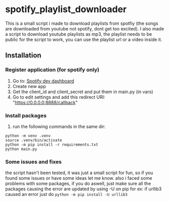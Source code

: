 # spotify_playlist_downloader

This is a small script i made to download playlists from spotfiy (the songs are downloaded from youtube not spotify, dont get too excited).
I also made a script to download youtube playlists as mp3, the playlist needs to be public for the script to work, you can use the playlist url or a video inside it.

## Installation
### Register application (for spotify only)
1. Go to:  	[Spotify dev dashboard](https://developer.spotify.com/dashboard/applications)
2. Create new app
3. Get the client_id and client_secret and put them in main.py (in vars)
4. Go to edit settings and add this redirect URI: "https://0.0.0.0:8888/callback"
### Install packages
1. run the following commands in the same dir:
```
python -m venv .venv
source .venv/bin/activate
python -m pip install -r requirements.txt
python main.py
```
### Some issues and fixes
the script hasn't been tested, it was just a small script for fun, so if you found some issues or have some ideas let me know.
also i faced some problems with some packages, if you do aswell, just make sure all the packages causing the error are updated by using -U on pip
for ex: if urllib3 caused an error just do `python -m pip install -U urllib3`

